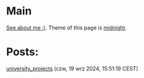 # Main
[See about me :)](aboutme.md). Theme of this page is [midnight](https://github.com/pages-themes/midnight).

# Posts:
[university_projects](posts/university_projects.md) (czw, 19 wrz 2024, 15:51:19 CEST)  

